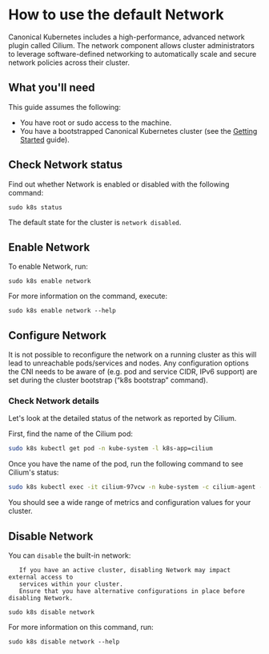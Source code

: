 # How to use the default Network

Canonical Kubernetes includes a high-performance, advanced network plugin
called Cilium. The network component allows cluster administrators to leverage
software-defined networking to automatically scale and secure network policies
across their cluster.

## What you'll need

This guide assumes the following:

- You have root or sudo access to the machine.
- You have a bootstrapped Canonical Kubernetes cluster (see the [Getting
  Started][getting-started-guide] guide).

## Check Network status

Find out whether Network is enabled or disabled with the following command:

```
sudo k8s status
```

The default state for the cluster is `network disabled`.

## Enable Network

To enable Network, run:

```
sudo k8s enable network
```

For more information on the command, execute:

```
sudo k8s enable network --help
```

## Configure Network

It is not possible to reconfigure the network on a running cluster as this will
lead to unreachable pods/services and nodes. Any configuration options the CNI
needs to be aware of (e.g. pod and service CIDR, IPv6 support) are set during
the cluster bootstrap (“k8s bootstrap” command).

### Check Network details

Let's look at the detailed status of the network as reported by Cilium.

First, find the name of the Cilium pod:

```sh
sudo k8s kubectl get pod -n kube-system -l k8s-app=cilium
```

Once you have the name of the pod, run the following command to see Cilium's
status:

```sh
sudo k8s kubectl exec -it cilium-97vcw -n kube-system -c cilium-agent -- cilium status
```

You should see a wide range of metrics and configuration values for your cluster.

## Disable Network

You can `disable` the built-in network:

``` {warning}
   If you have an active cluster, disabling Network may impact external access to
   services within your cluster.
   Ensure that you have alternative configurations in place before disabling Network.
```

```
sudo k8s disable network
```

For more information on this command, run:

```
sudo k8s disable network --help
```

<!-- LINKS -->

[getting-started-guide]: /snap/tutorial/getting-started
